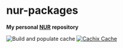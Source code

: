 # nur-packages

**My personal [NUR](https://github.com/nix-community/NUR) repository**

![Build and populate cache](https://github.com/0x4A6F/nur-packages/workflows/Build%20and%20populate%20cache/badge.svg)
[![Cachix Cache](https://img.shields.io/badge/cachix-0x4a6f-blue.svg)](https://0x4a6f.cachix.org)

